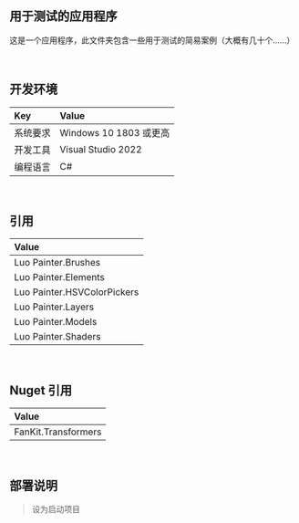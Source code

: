 ## 用于测试的应用程序
 
这是一个应用程序，此文件夹包含一些用于测试的简易案例（大概有几十个......）


<br/>

## 开发环境

|Key|Value|
|:-|:-|
|系统要求| Windows 10 1803 或更高|
|开发工具|Visual Studio 2022|
|编程语言|C#|


<br/>

## 引用

|Value|
|:-|
|Luo Painter.Brushes|
|Luo Painter.Elements|
|Luo Painter.HSVColorPickers|
|Luo Painter.Layers|
|Luo Painter.Models|
|Luo Painter.Shaders|


<br/>

## Nuget 引用

|Value|
|:-|
|FanKit.Transformers|


<br/>

## 部署说明

> 设为启动项目